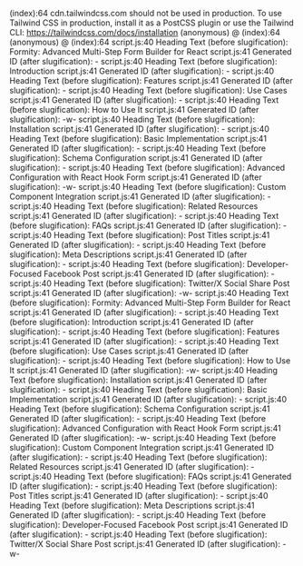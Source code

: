(index):64 cdn.tailwindcss.com should not be used in production. To use Tailwind CSS in production, install it as a PostCSS plugin or use the Tailwind CLI: https://tailwindcss.com/docs/installation
(anonymous) @ (index):64
(anonymous) @ (index):64
script.js:40 Heading Text (before slugification): Formity: Advanced Multi-Step Form Builder for React
script.js:41 Generated ID (after slugification): -
script.js:40 Heading Text (before slugification): Introduction
script.js:41 Generated ID (after slugification): -
script.js:40 Heading Text (before slugification): Features
script.js:41 Generated ID (after slugification): -
script.js:40 Heading Text (before slugification): Use Cases
script.js:41 Generated ID (after slugification): -
script.js:40 Heading Text (before slugification): How to Use It
script.js:41 Generated ID (after slugification): -w-
script.js:40 Heading Text (before slugification): Installation
script.js:41 Generated ID (after slugification): -
script.js:40 Heading Text (before slugification): Basic Implementation
script.js:41 Generated ID (after slugification): -
script.js:40 Heading Text (before slugification): Schema Configuration
script.js:41 Generated ID (after slugification): -
script.js:40 Heading Text (before slugification): Advanced Configuration with React Hook Form
script.js:41 Generated ID (after slugification): -w-
script.js:40 Heading Text (before slugification): Custom Component Integration
script.js:41 Generated ID (after slugification): -
script.js:40 Heading Text (before slugification): Related Resources
script.js:41 Generated ID (after slugification): -
script.js:40 Heading Text (before slugification): FAQs
script.js:41 Generated ID (after slugification): -
script.js:40 Heading Text (before slugification): Post Titles
script.js:41 Generated ID (after slugification): -
script.js:40 Heading Text (before slugification): Meta Descriptions
script.js:41 Generated ID (after slugification): -
script.js:40 Heading Text (before slugification): Developer-Focused Facebook Post
script.js:41 Generated ID (after slugification): -
script.js:40 Heading Text (before slugification): Twitter/X Social Share Post
script.js:41 Generated ID (after slugification): -w-
script.js:40 Heading Text (before slugification): Formity: Advanced Multi-Step Form Builder for React
script.js:41 Generated ID (after slugification): -
script.js:40 Heading Text (before slugification): Introduction
script.js:41 Generated ID (after slugification): -
script.js:40 Heading Text (before slugification): Features
script.js:41 Generated ID (after slugification): -
script.js:40 Heading Text (before slugification): Use Cases
script.js:41 Generated ID (after slugification): -
script.js:40 Heading Text (before slugification): How to Use It
script.js:41 Generated ID (after slugification): -w-
script.js:40 Heading Text (before slugification): Installation
script.js:41 Generated ID (after slugification): -
script.js:40 Heading Text (before slugification): Basic Implementation
script.js:41 Generated ID (after slugification): -
script.js:40 Heading Text (before slugification): Schema Configuration
script.js:41 Generated ID (after slugification): -
script.js:40 Heading Text (before slugification): Advanced Configuration with React Hook Form
script.js:41 Generated ID (after slugification): -w-
script.js:40 Heading Text (before slugification): Custom Component Integration
script.js:41 Generated ID (after slugification): -
script.js:40 Heading Text (before slugification): Related Resources
script.js:41 Generated ID (after slugification): -
script.js:40 Heading Text (before slugification): FAQs
script.js:41 Generated ID (after slugification): -
script.js:40 Heading Text (before slugification): Post Titles
script.js:41 Generated ID (after slugification): -
script.js:40 Heading Text (before slugification): Meta Descriptions
script.js:41 Generated ID (after slugification): -
script.js:40 Heading Text (before slugification): Developer-Focused Facebook Post
script.js:41 Generated ID (after slugification): -
script.js:40 Heading Text (before slugification): Twitter/X Social Share Post
script.js:41 Generated ID (after slugification): -w-
